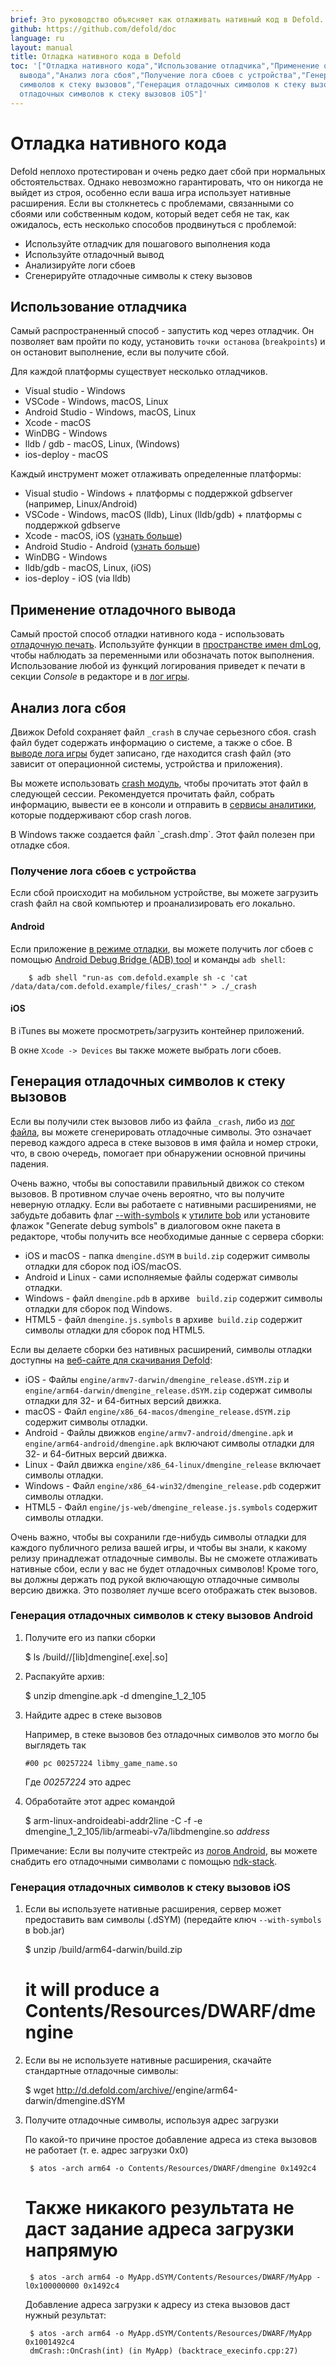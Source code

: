 ```yaml
---
brief: Это руководство объясняет как отлаживать нативный код в Defold.
github: https://github.com/defold/doc
language: ru
layout: manual
title: Отладка нативного кода в Defold
toc: '["Отладка нативного кода","Использование отладчика","Применение отладочного
  вывода","Анализ лога сбоя","Получение лога сбоев с устройства","Генерация отладочных
  символов к стеку вызовов","Генерация отладочных символов к стеку вызовов Android","Генерация
  отладочных символов к стеку вызовов iOS"]'
---
```


# Отладка нативного кода

Defold неплохо протестирован и очень редко дает сбой при нормальных обстоятельствах. Однако невозможно гарантировать, что он никогда не выйдет из строя, особенно если ваша игра использует нативные расширения. Если вы столкнетесь с проблемами, связанными со сбоями или собственным кодом, который ведет себя не так, как ожидалось, есть несколько способов продвинуться с проблемой:

* Используйте отладчик для пошагового выполнения кода
* Используйте отладочный вывод
* Анализируйте логи сбоев
* Сгенерируйте отладочные символы к стеку вызовов


## Использование отладчика

Самый распространенный способ - запустить код через отладчик. Он позволяет вам пройти по коду, установить `точки останова` (`breakpoints`) и он остановит выполнение, если вы получите сбой.

Для каждой платформы существует несколько отладчиков.

* Visual studio - Windows
* VSCode - Windows, macOS, Linux
* Android Studio - Windows, macOS, Linux
* Xcode - macOS
* WinDBG - Windows
* lldb / gdb - macOS, Linux, (Windows)
* ios-deploy - macOS

Каждый инструмент может отлаживать определенные платформы:

* Visual studio - Windows + платформы с поддержкой gdbserver (например, Linux/Android)
* VSCode - Windows, macOS (lldb), Linux (lldb/gdb) + платформы с поддержкой gdbserve
* Xcode -  macOS, iOS ([узнать больше](/ru/manuals/debugging-native-code-ios))
* Android Studio - Android ([узнать больше](/ru/manuals/debugging-native-code-android))
* WinDBG - Windows
* lldb/gdb - macOS, Linux, (iOS)
* ios-deploy - iOS (via lldb)


## Применение отладочного вывода

Самый простой способ отладки нативного кода - использовать [отладочную печать](http://en.wikipedia.org/wiki/Debugging#Techniques). Используйте функции в [пространстве имен dmLog](/ref/stable/dmLog/), чтобы наблюдать за переменными или обозначать поток выполнения. Использование любой из функций логирования приведет к печати в секции *Console* в редакторе и в [лог игры](/ru/manuals/debugging-game-and-system-logs).


## Анализ лога сбоя

Движок Defold сохраняет файл `_crash` в случае серьезного сбоя. crash файл будет содержать информацию о системе, а также о сбое. В [выводе лога игры](/ru/manuals/debugging-game-and-system-logs) будет записано, где находится crash файл (это зависит от операционной системы, устройства и приложения).

Вы можете использовать [crash модуль](https://www.defold.com/ref/crash/), чтобы прочитать этот файл в следующей сессии. Рекомендуется прочитать файл, собрать информацию, вывести ее в консоли и отправить в [сервисы аналитики](/tags/stars/analytics/), которые поддерживают сбор crash логов.

<div class='important' markdown='1'>
В Windows также создается файл `_crash.dmp`. Этот файл полезен при отладке сбоя.
</div>

### Получение лога сбоев с устройства

Если сбой происходит на мобильном устройстве, вы можете загрузить crash файл на свой компьютер и проанализировать его локально.

#### Android

Если приложение [в режиме отладки](/ru/manuals/project-settings/#android), вы можете получить лог сбоев с помощью [Android Debug Bridge (ADB) tool](https://developer.android.com/studio/command-line/adb.html) и команды `adb shell`:

```
	$ adb shell "run-as com.defold.example sh -c 'cat /data/data/com.defold.example/files/_crash'" > ./_crash
```

#### iOS

В iTunes вы можете просмотреть/загрузить контейнер приложений.

В окне `Xcode -> Devices` вы также можете выбрать логи сбоев.


## Генерация отладочных символов к стеку вызовов

Если вы получили стек вызовов либо из файла `_crash`, либо из [лог файла](/ru/manuals/debugging-game-and-system-logs), вы можете сгенерировать отладочные символы. Это означает перевод каждого адреса в стеке вызовов в имя файла и номер строки, что, в свою очередь, помогает при обнаружении основной причины падения.

Очень важно, чтобы вы сопоставили правильный движок со стеком вызовов. В противном случае очень вероятно, что вы получите неверную отладку. Если вы работаете с нативными расширениями, не забудьте добавить флаг [--with-symbols](https://www.defold.com/ru/manuals/bob/) к [утилите bob](https://www.defold.com/ru/manuals/bob/) или установите флажок "Generate debug symbols" в диалоговом окне пакета в редакторе, чтобы получить все необходимые данные с сервера сборки:

* iOS и macOS - папка `dmengine.dSYM` в `build.zip` содержит символы отладки для сборок под iOS/macOS.
* Android и Linux - сами исполняемые файлы содержат символы отладки.
* Windows - файл `dmengine.pdb` в архиве ` build.zip` содержит символы отладки для сборок под Windows.
* HTML5 - файл `dmengine.js.symbols` в архиве` build.zip` содержит символы отладки для сборок под HTML5.

Если вы делаете сборки без нативных расширений, символы отладки доступны на [веб-сайте для скачивания Defold](http://d.defold.com):

* iOS - Файлы `engine/armv7-darwin/dmengine_release.dSYM.zip` и` engine/arm64-darwin/dmengine_release.dSYM.zip` содержат символы отладки для 32- и 64-битных версий движка.
* macOS - Файл `engine/x86_64-macos/dmengine_release.dSYM.zip` содержит символы отладки.
* Android - Файлы движков `engine/armv7-android/dmengine.apk` и `engine/arm64-android/dmengine.apk` включают символы отладки для 32- и 64-битных версий движка.
* Linux - Файл движка `engine/x86_64-linux/dmengine_release` включает символы отладки.
* Windows - Файл `engine/x86_64-win32/dmengine_release.pdb` содержит символы отладки.
* HTML5 - Файл `engine/js-web/dmengine_release.js.symbols` содержит символы отладки.

<div class='important' markdown='1'>
Очень важно, чтобы вы сохранили где-нибудь символы отладки для каждого публичного релиза вашей игры, и чтобы вы знали, к какому релизу принадлежат отладочные символы. Вы не сможете отлаживать нативные сбои, если у вас не будет отладочных символов! Кроме того, вы должны держать под рукой включающую отладочные символы версию движка. Это позволяет лучше всего отображать стек вызовов.
</div>

### Генерация отладочных символов к стеку вызовов Android

1. Получите его из папки сборки

	$ ls <project>/build/<platform>/[lib]dmengine[.exe|.so]

1. Распакуйте архив:

	$ unzip dmengine.apk -d dmengine_1_2_105

1. Найдите адрес в стеке вызовов

    Например, в стеке вызовов без отладочных символов это могло бы выглядеть так

	`#00 pc 00257224 libmy_game_name.so`

	Где *00257224* это адрес

1. Обработайте этот адрес командой

    $ arm-linux-androideabi-addr2line -C -f -e dmengine_1_2_105/lib/armeabi-v7a/libdmengine.so _address_

Примечание: Если вы получите стектрейс из [логов Android](/ru/manuals/debugging-game-and-system-logs), вы можете снабдить его отладочными символами с помощью [ndk-stack](https://developer.android.com/ndk/guides/ndk-stack.html).

### Генерация отладочных символов к стеку вызовов iOS

1. Если вы используете нативные расширения, сервер может предоставить вам символы (.dSYM) (передайте ключ `--with-symbols` в bob.jar)

	$ unzip <project>/build/arm64-darwin/build.zip
	# it will produce a Contents/Resources/DWARF/dmengine

1. Если вы не используете нативные расширения, скачайте стандартные отладочные символы:

	$ wget http://d.defold.com/archive/<sha1>/engine/arm64-darwin/dmengine.dSYM

1. Получите отладочные символы, используя адрес загрузки

    По какой-то причине простое добавление адреса из стека вызовов не работает (т. е. адрес загрузки 0x0)

		$ atos -arch arm64 -o Contents/Resources/DWARF/dmengine 0x1492c4

	# Также никакого результата не даст задание адреса загрузки напрямую

		$ atos -arch arm64 -o MyApp.dSYM/Contents/Resources/DWARF/MyApp -l0x100000000 0x1492c4

    Добавление адреса загрузки к адресу из стека вызовов даст нужный результат:

		$ atos -arch arm64 -o MyApp.dSYM/Contents/Resources/DWARF/MyApp 0x1001492c4
		dmCrash::OnCrash(int) (in MyApp) (backtrace_execinfo.cpp:27)